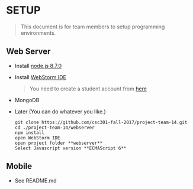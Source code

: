 # SETUP
 > This document is for team members to setup programming environments.

## Web Server
 - Install [node.js 8.7.0](https://nodejs.org/en/)

 - Install [WebStorm IDE](https://www.jetbrains.com/webstorm/)
   > You need to create a student account from [here](https://www.jetbrains.com/student/)

 - MongoDB
 
 - Later (You can do whatever you like.)
   
   ```
   git clone https://github.com/csc301-fall-2017/project-team-14.git
   cd ./project-team-14/webserver
   npm install
   open WebStorm IDE
   open project folder **webserver**
   Select Javascript version **ECMAScript 6**
   ```

## Mobile
 - See README.md
